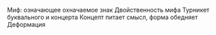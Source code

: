 Миф: означающее охначаемое знак
Двойственность мифа
Турникет буквального и концерта
Концепт питает смысл, форма обедняет
Деформация 

